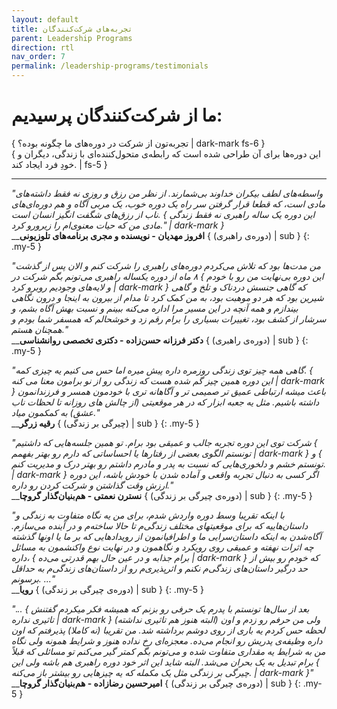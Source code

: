 ```yaml
---
layout: default
title: تجربه‌های شرکت‌کنندگان
parent: Leadership Programs
direction: rtl
nav_order: 7
permalink: /leadership-programs/testimonials
---
```


# ما از شرکت‌کنندگان پرسیدیم:
{ تجربه‌تون از شرکت در دوره‌های ما چگونه بوده؟ | dark-mark fs-6 }  
{ این دوره‌ها برای آن طراحی شده است که رابطه‌ی متحول‌کننده‌ای با زندگی، دیگران و خودِ فرد ایجاد کند. | fs-5 }

---


_"واسطه‌های لطف بیکران خداوند بی‌شمارند. از نظر من رزق و روزی نه فقط داشته‌های مادی است، که قطعا قرار گرفتن سر راه یک دوره خوب، یک مربی آگاه و هم دوره‌ای‌های ناب از رزق‌های شگفت انگیز انسان است. { این دوره یک ساله راهبری نه فقط زندگی مادی من که حیات معنوی‌ام را زیرورو کرد." | dark-mark }_  
__**افروز مهدیان - نویسنده و مجری برنامه‌های تلوزیونی** { (دوره‌ی راهبری) | sub }
{: .my-5 }

_"من مدت‌ها بود که تلاش می‌کردم دوره‌های راهبری را شرکت کنم و الان پس از گذشت ۸ ماه از دوره یکساله راهبری می‌تونم بگم شرکت در { این دوره بی‌نهایت من رو با خودم و لایه‌های وجودیم روبرو کرد | dark-mark } که گاهی جنسش دردناک و تلخ و گاهی شیرین بود که هر دو موهبت بود، به من کمک کرد تا مدام از بیرون به اینجا و درون نگاهی بیندازم و همه آنچه در این مسیر مرا اداره می‌کنه ببینم و نسبت بهش آگاه بشم، و سرشار از کشف بود، تغییرات بسیاری را برام رقم زد و خوشحالم که همسفر شما بودم و همچنان هستم."_  
__**دکتر فرزانه حسن‌زاده - دکتری تخصصی روانشناسی** { (دوره‌ی راهبری) | sub }
{: .my-5 }

_"گاهی همه چیز توی زندگی روزمره داره پیش میره اما حس می کنیم یه چیزی کمه. { این دوره همین چیز گم شده هست که زندگی رو از نو برامون معنا می کنه | dark-mark } باعث میشه ارتباطی عمیق تر صمیمی تر و آگاهانه تری با خودمون همسر و فرزندانمون داشته باشیم. مثل یه جعبه ابزار که در هر موقعیتی (از چالش های روزانه تا لحظات ناب عشق) به کمکمون میاد."_  
__**رقیه زرگر** { (چیرگی بر زندگی) | sub }
{: .my-5 }

_"شرکت توی این دوره تجربه جالب و عمیقی بود برام. تو همین جلسه‌هایی که داشتیم { تونستم الگوی بعضی از رفتارها یا احساساتی که دارم رو بهتر بفهمم | dark-mark } و { تونستم خشم و دلخوری‌هایی که نسبت به پدر و مادرم داشتم رو بهتر درک و مدیریت کنم. | dark-mark } اگر کسی به دنبال تجربه واقعی و آماده شدن با خودش باشه، این دوره ارزش وقت گذاشتن و شرکت کردن رو داره."_  
__**نسترن نعمتی - هم‌بنیان‌گذار گروچا** { (دوره‌ی چیرگی بر زندگی) | sub }
{: .my-5 }

_"با اینکه تقریبا وسط دوره واردش شدم، برای من یه نگاه متفاوت به زندگی و داستان‌هاییه که برای  موقعیتهای مختلف زندگی‌م تا حالا ساخته‌م و در آینده می‌سازم. آگاه‌شدن به اینکه داستان‌سرایی ما و اطرافیانمون از رویدادهایی که بر ما یا اونها گذشته چه اثرات نهفته و عمیقی روی رویکرد و نگاهمون و در نهایت نوع واکنشمون به مسائل داره، { برام جذابه و در عین حال بهم قدرتی می‌ده | dark-mark } که خودم رو بیش از حد درگیر داستان‌های زندگی‌م نکنم  و اثرپذیری‌م رو از داستان‌های زندگی‌م به حداقل برسونم. ..."_  
__**رویا** { (دوره‌ی چیرگی بر زندگی) | sub }
{: .my-5 }

_"... { بعد از سال‌ها تونستم با پدرم یک حرفی رو بزنم که همیشه فکر میکردم گفتنش تاثیری نداره | dark-mark } (البته هنوز هم تاثیری نداشته) ولی من حرفم رو زدم و اون لحظه حس کردم یه باری از روی دوشم برداشته شد. من تقریبا (نه کاملا) پذیرفتم که اون داره وظیفه‌ی پدریش رو انجام می‌ده. معجزه‌ای رخ نداده هنوز و شرایط همونه ولی نگاه من به شرایط یه مقداری متفاوت شده و می‌تونم بگم کمتر گیر می‌کنم تو مسائلی که قبلاً برام تبدیل به یک بحران می‌شد. البته شاید این اثر خود دوره راهبری هم باشه ولی این { چیرگی بر زندگی مثل یک مکمله که یه چیزهایی رو بیشتر باز می‌کنه. | dark-mark }"_  
__**امیرحسین رضازاده - هم‌بنیان‌گذار گروچا** { (دوره‌ی چیرگی بر زندگی) | sub }
{: .my-5 }
